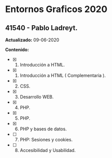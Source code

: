 # Entornos Graficos 2020

## 41540 - Pablo Ladreyt.

**Actualizado:** 09-06-2020

**Contenido:**
- [x] 1. Introducción a HTML.
- [x] 1. Introducción a HTML ( Complementaria ).
- [x] 2. CSS.
- [x] 3. Desarrollo WEB.
- [x] 4. PHP.
- [x] 5. PHP.
- [x] 6. PHP y bases de datos.
- [ ] 7. PHP: Sesiones y cookies.
- [ ] 8. Accesibilidad y Usabilidad.
